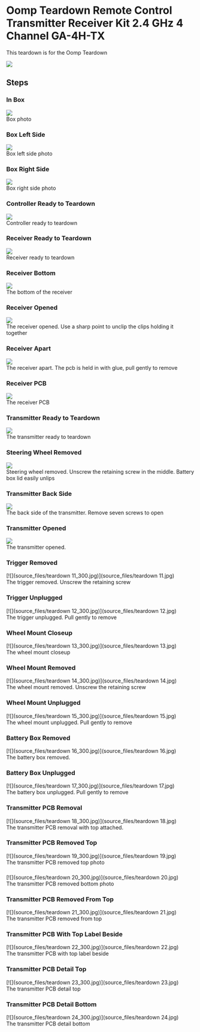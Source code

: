 # Oomp Teardown Remote Control Transmitter Receiver Kit 2.4 GHz 4 Channel GA-4H-TX
This teardown is for the Oomp Teardown





[![](image_600.jpg)](image.jpg)

    

    

    

    

    

    

    

    

    

    






## Steps

### In Box
[![](source_files/box_300.jpg)](source_files/box.jpg)  
Box photo

### Box Left Side
[![](source_files/box_1_300.jpg)](source_files/box_1.jpg)  
Box left side photo

### Box Right Side
[![](source_files/box_2_300.jpg)](source_files/box_2.jpg)  
Box right side photo

### Controller Ready to Teardown
[![](source_files/teardown_1_300.jpg)](source_files/teardown_1.jpg)  
Controller ready to teardown

### Receiver Ready to Teardown
[![](source_files/teardown_2_300.jpg)](source_files/teardown_2.jpg)  
Receiver ready to teardown

### Receiver Bottom
[![](source_files/teardown_3_300.jpg)](source_files/teardown_3.jpg)  
The bottom of the receiver

### Receiver Opened
[![](source_files/teardown_4_300.jpg)](source_files/teardown_4.jpg)  
The receiver opened. Use a sharp point to unclip the clips holding it together

### Receiver Apart
[![](source_files/teardown_5_300.jpg)](source_files/teardown_5.jpg)  
The receiver apart. The pcb is held in with glue, pull gently to remove

### Receiver PCB
[![](source_files/teardown_6_300.jpg)](source_files/teardown_6.jpg)  
The receiver PCB

### Transmitter Ready to Teardown
[![](source_files/teardown_7_300.jpg)](source_files/teardown_7.jpg)  
The transmitter ready to teardown

### Steering Wheel Removed
[![](source_files/teardown_8_300.jpg)](source_files/teardown_8.jpg)  
Steering wheel removed. Unscrew the retaining screw in the middle. Battery box lid easily unlips

### Transmitter Back Side
[![](source_files/teardown_9_300.jpg)](source_files/teardown_9.jpg)  
The back side of the transmitter. Remove seven screws to open

### Transmitter Opened
[![](source_files/teardown_10_300.jpg)](source_files/teardown_10.jpg)  
The transmitter opened.

### Trigger Removed
[![](source_files/teardown 11_300.jpg)](source_files/teardown 11.jpg)  
The trigger removed. Unscrew the retaining screw

### Trigger Unplugged
[![](source_files/teardown 12_300.jpg)](source_files/teardown 12.jpg)  
The trigger unplugged. Pull gently to remove

### Wheel Mount Closeup
[![](source_files/teardown 13_300.jpg)](source_files/teardown 13.jpg)  
The wheel mount closeup

### Wheel Mount Removed
[![](source_files/teardown 14_300.jpg)](source_files/teardown 14.jpg)  
The wheel mount removed. Unscrew the retaining screw

### Wheel Mount Unplugged
[![](source_files/teardown 15_300.jpg)](source_files/teardown 15.jpg)  
The wheel mount unplugged. Pull gently to remove

### Battery Box Removed
[![](source_files/teardown 16_300.jpg)](source_files/teardown 16.jpg)  
The battery box removed.

### Battery Box Unplugged
[![](source_files/teardown 17_300.jpg)](source_files/teardown 17.jpg)  
The battery box unplugged. Pull gently to remove

### Transmitter PCB Removal
[![](source_files/teardown 18_300.jpg)](source_files/teardown 18.jpg)  
The transmitter PCB removal with top attached.

### Transmitter PCB Removed Top
[![](source_files/teardown 19_300.jpg)](source_files/teardown 19.jpg)  
The transmitter PCB removed top photo

### 
[![](source_files/teardown 20_300.jpg)](source_files/teardown 20.jpg)  
The transmitter PCB removed bottom photo

### Transmitter PCB Removed From Top
[![](source_files/teardown 21_300.jpg)](source_files/teardown 21.jpg)  
The transmitter PCB removed from top

### Transmitter PCB With Top Label Beside
[![](source_files/teardown 22_300.jpg)](source_files/teardown 22.jpg)  
The transmitter PCB with top label beside

### Transmitter PCB Detail Top
[![](source_files/teardown 23_300.jpg)](source_files/teardown 23.jpg)  
The transmitter PCB detail top

### Transmitter PCB Detail Bottom
[![](source_files/teardown 24_300.jpg)](source_files/teardown 24.jpg)  
The transmitter PCB detail bottom

